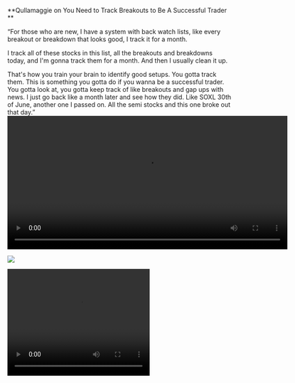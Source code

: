**Qullamaggie on You Need to Track Breakouts to Be A Successful Trader **

“For those who are new, I have a system with back watch lists, like every breakout or breakdown that looks good, I track it for a month. 

I track all of these stocks in this list, all the breakouts and breakdowns today, and I'm gonna track them for a month. And then I usually clean it up.

That's how you train your brain to identify good setups. You gotta track them. This is something you gotta do if you wanna be a successful trader. You gotta look at, you gotta keep track of like breakouts and gap ups with news. I just go back like a month later and see how they did. Like SOXL 30th of June, another one I passed on. All the semi stocks and this one broke out that day.”
<video src="https://github.com/user-attachments/assets/df007d1a-b1ef-4b6f-bf79-41cd1faee26c" controls width="630" height="300"></video>

![](https://github.com/user-attachments/assets/df007d1a-b1ef-4b6f-bf79-41cd1faee26c)

<video width="320" height="240" controls>
  <source src="https://github.com/user-attachments/assets/df007d1a-b1ef-4b6f-bf79-41cd1faee26c" type="video/mp4">
</video>




